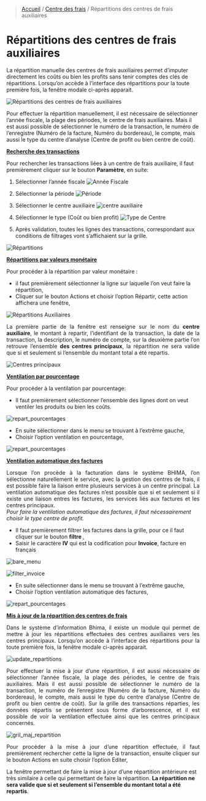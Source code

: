 > [Accueil](../index) / [Centre des frais](./index) / Répartitions des centres de frais auxiliaires

# Répartitions des centres de frais auxiliaires

La répartition manuelle des centres de frais auxiliaires permet d’imputer directement les coûts ou bien les profits sans tenir comptes des clés de répartitions. 
Lorsqu’on accède à l’interface des répartitions pour la toute première fois, la fenêtre modale ci-après apparait.

![Répartitions des centres de frais auxiliaires](../../images/fee_centers/repart_centres_frais.jpg)

Pour effectuer la répartition manuellement, il est nécessaire de sélectionner l’année fiscale, la plage des périodes, le centre de frais auxiliaires. Mais il est aussi possible de sélectionner le numéro de la transaction, le numéro de l’enregistre (Numéro de la facture, Numéro du bordereau), le compte, mais aussi le type du centre d’analyse (Centre de profit ou bien centre de coût).

<strong><u> Recherche des transactions </u></strong>

Pour rechercher les transactions liées à un centre de frais auxiliaire, il faut premièrement cliquer sur le bouton <strong>Paramètre</strong>, en suite:


1. Sélectionner l’année fiscale
![Année Fiscale](../../images/fee_centers/fiscal_year.jpg)

2. Sélectionner la période
![Période](../../images/fee_centers/periode.jpg)

3. Sélectionner le centre auxiliaire
![centre auxiliaire](../../images/fee_centers/centre_frais_exemple.jpg)

4. Sélectionner le type (Coût ou bien profit)
![Type de Centre](../../images/fee_centers/type_centre.jpg)

5. Après validation, toutes les lignes des transactions, correspondant aux conditions de filtrages vont s’affichaient sur la grille.

![Répartitions](../../images/fee_centers/grid_distribution.jpg)

<strong><u> Répartitions par valeurs monétaire </u></strong>

Pour procéder à la répartition par valeur monétaire :
-	il faut premièrement sélectionner la ligne sur laquelle l’on veut faire la répartition,
-	Cliquer sur le bouton Actions et choisir l’option Répartir, cette action affichera une fenêtre,

![Répartitions Auxiliaires](../../images/fee_centers/repartition_auxiliaires.jpg)

<div style='text-align: justify;'>
La première partie de la fenêtre est renseigne sur le nom du <strong>centre auxiliaire</strong>, le montant à repartir, l’identifiant de la transaction, la date de la transaction, la description, le numéro de compte, sur la deuxième partie l’on retrouve l’ensemble <strong>des centres principaux</strong>, la répartition ne sera valide que si et seulement si l’ensemble du montant total a été repartis.</div>

![Centres principaux](../../images/fee_centers/centre_principale_repartition.jpg)

<strong><u> Ventilation par pourcentage </u></strong>

Pour procéder à la ventilation par pourcentage:
-	Il faut premièrement sélectionner l’ensemble des lignes dont on veut ventiler les produits ou bien les coûts.

![repart_pourcentages](../../images/fee_centers/repart_pourcentages.jpg)

-	En suite sélectionner dans le menu se trouvant à l’extrême gauche, 
-	Choisir l’option ventilation en pourcentage,

![repart_pourcentages](../../images/fee_centers/menu_repartition.jpg)

<strong><u> Ventilation automatique des factures </u></strong>

<div style='text-align: justify;'>
Lorsque l’on procède à la facturation dans le système BHIMA, l’on sélectionne naturellement le service, avec la gestion des centres de frais, il est possible faire la liaison entre plusieurs services à un centre principal.
La ventilation automatique des factures n’est possible que si et seulement si il existe une liaison entres les factures, les services liés aux factures et les centres principaux.
</div>

<div class = "bs-callout bs-callout-info">
<em> Pour faire la ventilation automatique des factures, il faut nécessairement choisir le type centre de profit.</em>
</div>

-	Il faut premièrement filtrer les factures dans la grille, pour ce il faut cliquer sur le bouton <strong> filtre </strong>, 
-	Saisir le caractère <strong>IV</strong> qui est la codification pour <strong>Invoice</strong>, facture en français 

![bare_menu](../../images/fee_centers/bare_menu.jpg)

![filter_invoice](../../images/fee_centers/filter_invoice.jpg)

-	En suite sélectionner dans le menu se trouvant à l’extrême gauche, 
-	Choisir l’option ventilation automatique des factures,

![repart_pourcentages](../../images/fee_centers/ventilation_factures.jpg)

<strong><u> Mis à jour de la répartition des centres de frais </u></strong>

<div style='text-align: justify;'>
Dans le système d’information Bhima, il existe un module qui permet de mettre à jour les répartitions effectuées des centres auxiliaires vers les centres principaux.
Lorsqu’on accède à l’interface des répartitions pour la toute première fois, la fenêtre modale ci-après apparait.</div>



![update_repartitions](../../images/fee_centers/update_repartitions.jpg)

<div style='text-align: justify;'>
Pour effectuer la mise à jour d’une répartition, il est aussi nécessaire de sélectionner l’année fiscale, la plage des périodes, le centre de frais auxiliaires. Mais il est aussi possible de sélectionner le numéro de la transaction, le numéro de l’enregistre (Numéro de la facture, Numéro du bordereau), le compte, mais aussi le type du centre d’analyse (Centre de profit ou bien centre de coût).
Sur la grille des transactions réparties, les données répartis se présentent sous forme d’arborescence, et il est possible de voir la ventilation effectuée ainsi que les centres principaux concernés.</div>


![gril_maj_repartition](../../images/fee_centers/gril_maj_repartition.jpg)

<div style='text-align: justify;'>Pour procéder à la mise à jour d’une répartition effectuée, il faut premièrement rechercher cette la ligne de la transaction, ensuite cliquer sur le bouton Actions en suite choisir l’option Editer,</div>

La fenêtre permettant de faire la mise à jour d’une répartition antérieure est très similaire à celle qui permettant de faire la répartition. <strong>La répartition ne sera valide que si et seulement si l’ensemble du montant total a été repartis</strong>.
